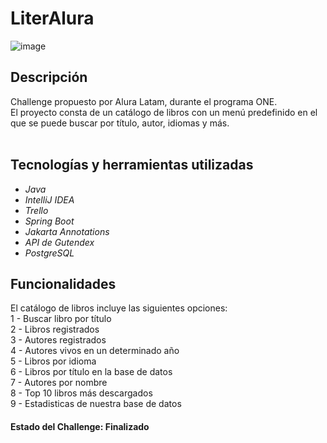# LiterAlura
![image](https://github.com/user-attachments/assets/20e23f37-0dc1-4c80-a6ed-2f5cc59de3fd)

## Descripción
Challenge propuesto por Alura Latam, durante el programa ONE. <br>
El proyecto consta de un catálogo de libros con un menú predefinido en el que se puede buscar por título, autor, idiomas y más. <br>
<br>
## Tecnologías y herramientas utilizadas
- *Java*
- *IntelliJ IDEA*
- *Trello*
- *Spring Boot*
- *Jakarta Annotations*
- *API de Gutendex*
- *PostgreSQL*

## Funcionalidades
El catálogo de libros incluye las siguientes opciones: <br>
1 - Buscar libro por título<br>
2 - Libros registrados<br>
3 - Autores registrados<br>
4 - Autores vivos en un determinado año<br>
5 - Libros por idioma<br>
6 - Libros por título en la base de datos<br>
7 - Autores por nombre<br>
8 - Top 10 libros más descargados<br>
9 - Estadisticas de nuestra base de datos<br>


#### Estado del Challenge: Finalizado
